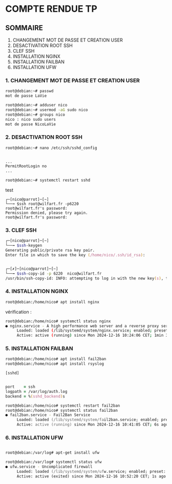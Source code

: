 # COMPTE RENDUE TP

## SOMMAIRE
1. CHANGEMENT MOT DE PASSE ET CREATION USER
2. DESACTIVATION ROOT SSH
3. CLEF SSH
4. INSTALLATION NGINX
5. INSTALLATION FAILBAN
6. INSTALLATION UFW

### 1. CHANGEMENT MOT DE PASSE ET CREATION USER


```zsh
root@debian:~# passwd
mot de passe LaVie 

root@debian:~# adduser nico
root@debian:~# usermod -aG sudo nico          
root@debian:~# groups nico          
nico : nico sudo users
mot de passe NicoLaVie
```



### 2. DESACTIVATION ROOT SSH

```zsh
root@debian:~# nano /etc/ssh/sshd_config


...
PermitRootLogin no 
...

root@debian:~# systemctl restart sshd


```
test
```
┌─[nico@parrot]─[~]
└──╼ $ssh root@wilfart.fr -p6220
root@wilfart.fr's password: 
Permission denied, please try again.
root@wilfart.fr's password: 
```


### 3. CLEF SSH

```zsh
┌─[nico@parrot]─[~]
└──╼ $ssh-keygen
Generating public/private rsa key pair.
Enter file in which to save the key (/home/nico/.ssh/id_rsa): 


┌─[✗]─[nico@parrot]─[~]
└──╼ $ssh-copy-id -p 6220  nico@wilfart.fr 
/usr/bin/ssh-copy-id: INFO: attempting to log in with the new key(s), to filter out any that are already installed


```

### 4. INSTALLATION NGINX

```zsh
root@debian:/home/nico# apt install nginx
```

vérification :

```bash
root@debian:/home/nico# systemctl status nginx
● nginx.service - A high performance web server and a reverse proxy server
     Loaded: loaded (/lib/systemd/system/nginx.service; enabled; preset: enable>
     Active: active (running) since Mon 2024-12-16 10:24:06 CET; 1min 37s ago
```

### 5. INSTALLATION FAILBAN

```zsh
root@debian:/home/nico# apt install fail2ban
root@debian:/home/nico# apt install rsyslog

```

```zsh
[sshd]


port    = ssh
logpath = /var/log/auth.log
backend = %(sshd_backend)s
```

```zsh
root@debian:/home/nico# systemctl restart fail2ban
root@debian:/home/nico# systemctl status fail2ban
● fail2ban.service - Fail2Ban Service
     Loaded: loaded (/lib/systemd/system/fail2ban.service; enabled; preset: enabled)
     Active: active (running) since Mon 2024-12-16 10:41:05 CET; 6s ago
```

### 6. INSTALLATION UFW

```zsh

root@debian:/var/log# apt-get install ufw

root@debian:/var/log# systemctl status ufw
● ufw.service - Uncomplicated firewall
     Loaded: loaded (/lib/systemd/system/ufw.service; enabled; preset: enabled)
     Active: active (exited) since Mon 2024-12-16 10:52:20 CET; 1s ago
```